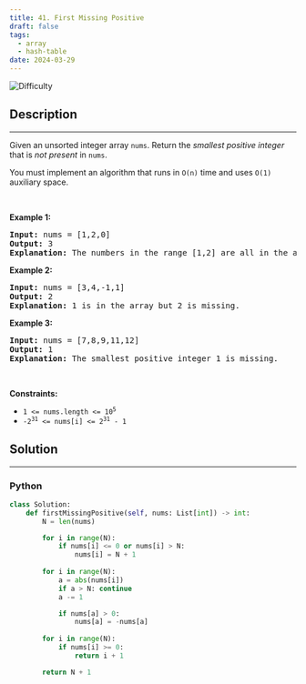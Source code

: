 ```yaml
---
title: 41. First Missing Positive
draft: false
tags: 
  - array
  - hash-table
date: 2024-03-29
---
```


![Difficulty](https://img.shields.io/badge/Difficulty-Hard-blue.svg)

## Description

---
<p>Given an unsorted integer array <code>nums</code>. Return the <em>smallest positive integer</em> that is <em>not present</em> in <code>nums</code>.</p>

<p>You must implement an algorithm that runs in <code>O(n)</code> time and uses <code>O(1)</code> auxiliary space.</p>

<p>&nbsp;</p>
<p><strong class="example">Example 1:</strong></p>

<pre>
<strong>Input:</strong> nums = [1,2,0]
<strong>Output:</strong> 3
<strong>Explanation:</strong> The numbers in the range [1,2] are all in the array.
</pre>

<p><strong class="example">Example 2:</strong></p>

<pre>
<strong>Input:</strong> nums = [3,4,-1,1]
<strong>Output:</strong> 2
<strong>Explanation:</strong> 1 is in the array but 2 is missing.
</pre>

<p><strong class="example">Example 3:</strong></p>

<pre>
<strong>Input:</strong> nums = [7,8,9,11,12]
<strong>Output:</strong> 1
<strong>Explanation:</strong> The smallest positive integer 1 is missing.
</pre>

<p>&nbsp;</p>
<p><strong>Constraints:</strong></p>

<ul>
	<li><code>1 &lt;= nums.length &lt;= 10<sup>5</sup></code></li>
	<li><code>-2<sup>31</sup> &lt;= nums[i] &lt;= 2<sup>31</sup> - 1</code></li>
</ul>


## Solution

---
### Python
``` py title='first-missing-positive'
class Solution:
    def firstMissingPositive(self, nums: List[int]) -> int:
        N = len(nums)

        for i in range(N):
            if nums[i] <= 0 or nums[i] > N:
                nums[i] = N + 1
    
        for i in range(N):
            a = abs(nums[i])
            if a > N: continue
            a -= 1

            if nums[a] > 0:
                nums[a] = -nums[a]
        
        for i in range(N):
            if nums[i] >= 0:
                return i + 1

        return N + 1

```

